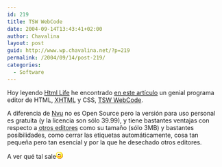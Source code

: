 ```yaml
---
id: 219
title: TSW WebCode
date: 2004-09-14T13:43:41+02:00
author: Chavalina
layout: post
guid: http://www.wp.chavalina.net/?p=219
permalink: /2004/09/14/post-219/
categories:
  - Software
---
```

Hoy leyendo <a href="http://www.htmllife.com/" target="_blank">Html Life</a> he encontrado <a href="http://www.htmllife.com/archivos/tsw_web_coder/" target="_blank">en este artículo</a> un genial programa editor de HTML, <acronym title="eXtended HyperText Markup Language">XHTML</acronym> y CSS, <a href="http://www.pro.tsware.net/" target="_blank">TSW WebCode</a>.

A diferencia de <a href="http://www.chavalina.net/comentar.php?idpost=184&q=nvu" target="_blank">Nvu</a> no es Open Source pero la versión para uso personal es gratuita (y la licencia son sólo 39.99), y tiene bastantes ventajas con respecto a <acronym title="Dreamweaver o el Block de notas">otros editores</acronym> como su tamaño (sólo 3MB) y bastantes posibilidades, como cerrar las etiquetas automáticamente, cosa tan pequeña pero tan esencial y por la que he desechado otros editores.

A ver qué tal sale![emo](/imagenes/emoticonos/sonrisa.gif)